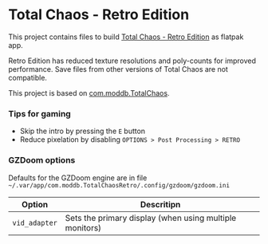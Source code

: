 # Total Chaos - Retro Edition

This project contains files to build [Total Chaos - Retro Edition](https://www.moddb.com/mods/total-chaos/downloads/total-chaos-directors-cut-retro-edition-140) as flatpak app.

Retro Edition has reduced texture resolutions and poly-counts for improved performance. Save files from other versions of Total Chaos are not compatible.

This project is based on [com.moddb.TotalChaos](https://github.com/flathub/com.moddb.TotalChaos).

### Tips for gaming
- Skip the intro by pressing the `E` button
- Reduce pixelation by disabling `OPTIONS > Post Processing > RETRO`

### GZDoom options
Defaults for the GZDoom engine are in file `~/.var/app/com.moddb.TotalChaosRetro/.config/gzdoom/gzdoom.ini`

|  Option       | Descritipn                                              |
|---------------|---------------------------------------------------------|
| `vid_adapter` | Sets the primary display (when using multiple monitors) |
